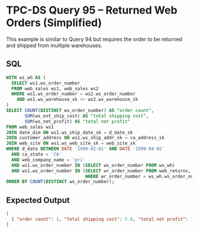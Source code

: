 # TPC-DS Query 95 – Returned Web Orders (Simplified)

This example is similar to Query 94 but requires the order to be returned and shipped from multiple warehouses.

## SQL
```sql
WITH ws_wh AS (
  SELECT ws1.ws_order_number
  FROM web_sales ws1, web_sales ws2
  WHERE ws1.ws_order_number = ws2.ws_order_number
    AND ws1.ws_warehouse_sk <> ws2.ws_warehouse_sk
)
SELECT COUNT(DISTINCT ws_order_number) AS "order count",
       SUM(ws_ext_ship_cost) AS "total shipping cost",
       SUM(ws_net_profit) AS "total net profit"
FROM web_sales ws1
JOIN date_dim ON ws1.ws_ship_date_sk = d_date_sk
JOIN customer_address ON ws1.ws_ship_addr_sk = ca_address_sk
JOIN web_site ON ws1.ws_web_site_sk = web_site_sk
WHERE d_date BETWEEN DATE '1999-02-01' AND DATE '1999-04-02'
  AND ca_state = 'CA'
  AND web_company_name = 'pri'
  AND ws1.ws_order_number IN (SELECT ws_order_number FROM ws_wh)
  AND ws1.ws_order_number IN (SELECT wr_order_number FROM web_returns, ws_wh
                              WHERE wr_order_number = ws_wh.ws_order_number)
ORDER BY COUNT(DISTINCT ws_order_number);
```

## Expected Output
```json
[
  { "order count": 1, "total shipping cost": 5.0, "total net profit": 10.0 }
]
```
